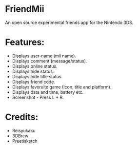 # FriendMii
An open source experimental friends app for the Nintendo 3DS.

# Features:
- Displays user-name (mii name).
- Displays comment (message/status).
- Displays online status.
- Displays hide status.
- Displays hide title status.
- Displays friend code.
- Displays favoruite game (Icon, title and platform).
- Displays data and time, battery etc.
- Screenshot - Press L + R.

# Credits:
- Reisyukaku
- 3DBrew
- Preetisketch